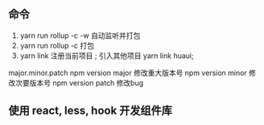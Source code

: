 
## 命令
1. yarn run rollup -c -w 自动监听并打包
2. yarn run rollup -c 打包
3. yarn link 注册当前项目 ; 引入其他项目 yarn link huaui; 

major.minor.patch
npm version major 修改重大版本号
npm version minor 修改次要版本号
npm version patch 修改bug

## 使用 react, less, hook 开发组件库